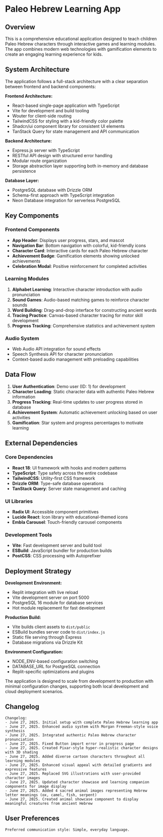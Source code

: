 # Paleo Hebrew Learning App

## Overview

This is a comprehensive educational application designed to teach children Paleo Hebrew characters through interactive games and learning modules. The app combines modern web technologies with gamification elements to create an engaging learning experience for kids.

## System Architecture

The application follows a full-stack architecture with a clear separation between frontend and backend components:

**Frontend Architecture:**
- React-based single-page application with TypeScript
- Vite for development and build tooling
- Wouter for client-side routing
- TailwindCSS for styling with a kid-friendly color palette
- Shadcn/ui component library for consistent UI elements
- TanStack Query for state management and API communication

**Backend Architecture:**
- Express.js server with TypeScript
- RESTful API design with structured error handling
- Modular route organization
- Storage abstraction layer supporting both in-memory and database persistence

**Database Layer:**
- PostgreSQL database with Drizzle ORM
- Schema-first approach with TypeScript integration
- Neon Database integration for serverless PostgreSQL

## Key Components

### Frontend Components
- **App Header**: Displays user progress, stars, and mascot
- **Navigation Bar**: Bottom navigation with colorful, kid-friendly icons
- **Character Card**: Interactive cards for each Paleo Hebrew character
- **Achievement Badge**: Gamification elements showing unlocked achievements
- **Celebration Modal**: Positive reinforcement for completed activities

### Learning Modules
1. **Alphabet Learning**: Interactive character introduction with audio pronunciation
2. **Sound Games**: Audio-based matching games to reinforce character sounds
3. **Word Building**: Drag-and-drop interface for constructing ancient words
4. **Tracing Practice**: Canvas-based character tracing for motor skill development
5. **Progress Tracking**: Comprehensive statistics and achievement system

### Audio System
- Web Audio API integration for sound effects
- Speech Synthesis API for character pronunciation
- Context-based audio management with preloading capabilities

## Data Flow

1. **User Authentication**: Demo user (ID: 1) for development
2. **Character Loading**: Static character data with authentic Paleo Hebrew information
3. **Progress Tracking**: Real-time updates to user progress stored in database
4. **Achievement System**: Automatic achievement unlocking based on user activities
5. **Gamification**: Star system and progress percentages to motivate learning

## External Dependencies

### Core Dependencies
- **React 18**: UI framework with hooks and modern patterns
- **TypeScript**: Type safety across the entire codebase
- **TailwindCSS**: Utility-first CSS framework
- **Drizzle ORM**: Type-safe database operations
- **TanStack Query**: Server state management and caching

### UI Libraries
- **Radix UI**: Accessible component primitives
- **Lucide React**: Icon library with educational-themed icons
- **Embla Carousel**: Touch-friendly carousel components

### Development Tools
- **Vite**: Fast development server and build tool
- **ESBuild**: JavaScript bundler for production builds
- **PostCSS**: CSS processing with Autoprefixer

## Deployment Strategy

**Development Environment:**
- Replit integration with live reload
- Vite development server on port 5000
- PostgreSQL 16 module for database services
- Hot module replacement for fast development

**Production Build:**
- Vite builds client assets to `dist/public`
- ESBuild bundles server code to `dist/index.js`
- Static file serving through Express
- Database migrations via Drizzle Kit

**Environment Configuration:**
- NODE_ENV-based configuration switching
- DATABASE_URL for PostgreSQL connection
- Replit-specific optimizations and plugins

The application is designed to scale from development to production with minimal configuration changes, supporting both local development and cloud deployment scenarios.

## Changelog

```
Changelog:
- June 27, 2025. Initial setup with complete Paleo Hebrew learning app
- June 27, 2025. Enhanced audio system with Morgan Freeman-style voice synthesis
- June 27, 2025. Integrated authentic Paleo Hebrew character pronunciation
- June 27, 2025. Fixed Button import error in progress page
- June 27, 2025. Created Pixar-style hyper-realistic character designs with 3D shading
- June 27, 2025. Added diverse cartoon characters throughout all learning modules
- June 27, 2025. Enhanced visual appeal with detailed gradients and expressive features
- June 27, 2025. Replaced SVG illustrations with user-provided character images
- June 27, 2025. Updated character showcase and learning companion components for image display
- June 27, 2025. Added 4 sacred animal images representing Hebrew letter meanings (ox, camel, fish, serpent)
- June 27, 2025. Created animal showcase component to display meaningful creatures from ancient Hebrew
```

## User Preferences

```
Preferred communication style: Simple, everyday language.
```
